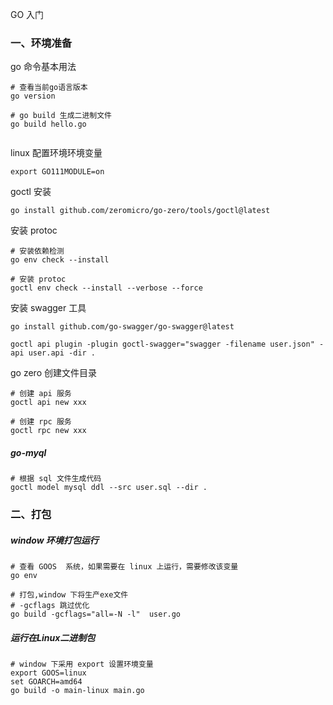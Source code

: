 GO 入门

### 一、环境准备

go 命令基本用法

```shell
# 查看当前go语言版本
go version

# go build 生成二进制文件
go build hello.go


```

linux 配置环境环境变量
```shell
export GO111MODULE=on
```

goctl 安装  
```shell
go install github.com/zeromicro/go-zero/tools/goctl@latest
```

安装 protoc

```shell
# 安装依赖检测
go env check --install

# 安装 protoc
goctl env check --install --verbose --force 
```

安装 swagger 工具

```shell
go install github.com/go-swagger/go-swagger@latest

goctl api plugin -plugin goctl-swagger="swagger -filename user.json" -api user.api -dir .
```



go zero 创建文件目录

```shell
# 创建 api 服务
goctl api new xxx

# 创建 rpc 服务
goctl rpc new xxx
```



##### go-myql 

```shell
# 根据 sql 文件生成代码
goctl model mysql ddl --src user.sql --dir .
```



### 二、打包

##### window 环境打包运行

```shell
# 查看 GOOS  系统，如果需要在 linux 上运行，需要修改该变量
go env 

# 打包,window 下将生产exe文件
# -gcflags 跳过优化
go build -gcflags="all=-N -l"  user.go

```



##### 运行在Linux二进制包

```shell
# window 下采用 export 设置环境变量
export GOOS=linux
set GOARCH=amd64
go build -o main-linux main.go
```





